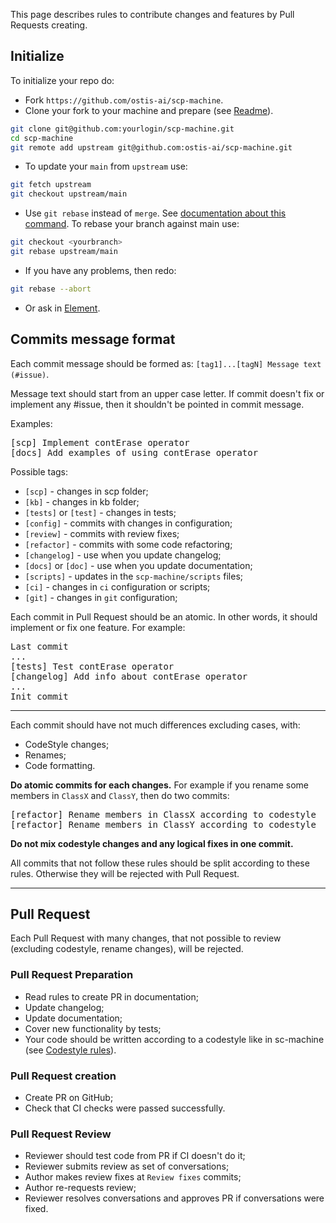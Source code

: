 This page describes rules to contribute changes and features by Pull Requests creating.

## Initialize

To initialize your repo do:

* Fork `https://github.com/ostis-ai/scp-machine`.
* Clone your fork to your machine and prepare (see [Readme](https://github.com/ostis-ai/scp-machine)).

```sh
git clone git@github.com:yourlogin/scp-machine.git
cd scp-machine
git remote add upstream git@github.com:ostis-ai/scp-machine.git
```

* To update your `main` from `upstream` use:

```sh
git fetch upstream
git checkout upstream/main
```

* Use `git rebase` instead of `merge`. See [documentation about this command](https://git-scm.com/docs/git-rebase). To rebase your branch against main use:

```sh
git checkout <yourbranch>
git rebase upstream/main
```

* If you have any problems, then redo:

```sh
git rebase --abort
```

* Or ask in [Element](https://app.element.io/index.html#/room/#ostis_tech_support:matrix.org).

## Commits message format

Each commit message should be formed as: `[tag1]...[tagN] Message text (#issue)`.

Message text should start from an upper case letter. If commit doesn't fix or implement any #issue, then it shouldn't be pointed in commit message.

Examples:
<pre>
[scp] Implement contErase operator 
[docs] Add examples of using contErase operator
</pre>

Possible tags:

  * `[scp]` - changes in scp folder;
  * `[kb]` - changes in kb folder;
  * `[tests]` or `[test]` - changes in tests;
  * `[config]` - commits with changes in configuration;
  * `[review]` - commits with review fixes;
  * `[refactor]` - commits with some code refactoring;
  * `[changelog]` - use when you update changelog;
  * `[docs]` or `[doc]` - use when you update documentation;
  * `[scripts]` - updates in the `scp-machine/scripts` files;
  * `[ci]` - changes in `ci` configuration or scripts;
  * `[git]` - changes in `git` configuration;

Each commit in Pull Request should be an atomic. In other words, it should implement or fix one feature. For example:

<pre>
Last commit
...
[tests] Test contErase operator
[changelog] Add info about contErase operator
...
Init commit
</pre>

***
Each commit should have not much differences excluding cases, with:

  * CodeStyle changes; 
  * Renames; 
  * Code formatting.

**Do atomic commits for each changes.** For example if you rename some members in `ClassX` and `ClassY`, then do two commits:
<pre>
[refactor] Rename members in ClassX according to codestyle
[refactor] Rename members in ClassY according to codestyle
</pre>

**Do not mix codestyle changes and any logical fixes in one commit.**

All commits that not follow these rules should be split according to these rules. Otherwise they will be rejected with Pull Request.

***
## Pull Request

Each Pull Request with many changes, that not possible to review (excluding codestyle, rename changes), will be rejected.

### Pull Request Preparation

 - Read rules to create PR in documentation;
 - Update changelog;
 - Update documentation;
 - Cover new functionality by tests;
 - Your code should be written according to a codestyle like in sc-machine (see [Codestyle rules](https://ostis-ai.github.io/sc-machine/dev/codestyle/)).

### Pull Request creation

 - Create PR on GitHub;
 - Check that CI checks were passed successfully.

### Pull Request Review

 - Reviewer should test code from PR if CI doesn't do it;
 - Reviewer submits review as set of conversations;
 - Author makes review fixes at `Review fixes` commits;
 - Author re-requests review;
 - Reviewer resolves conversations and approves PR if conversations were fixed.
